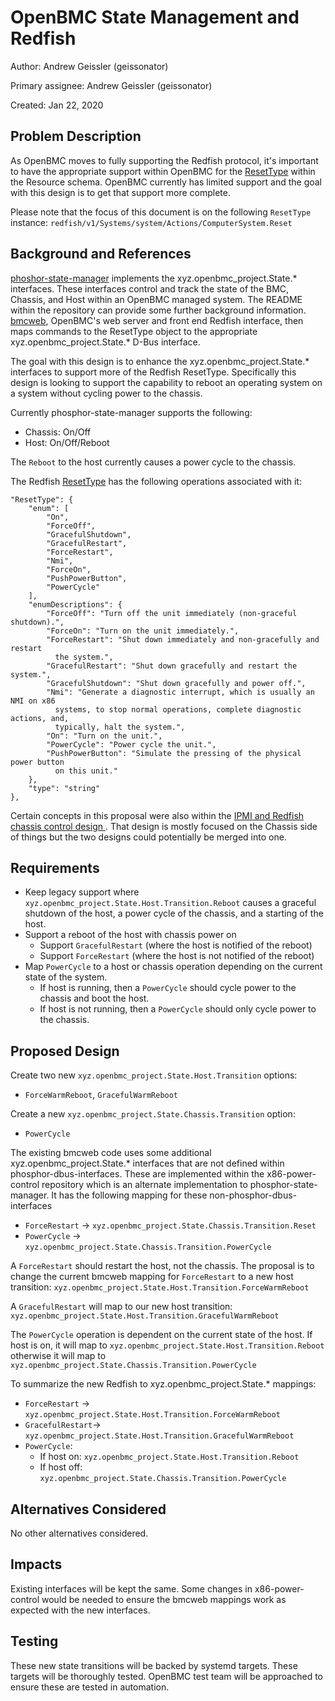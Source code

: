 # OpenBMC State Management and Redfish

Author: Andrew Geissler (geissonator)

Primary assignee: Andrew Geissler (geissonator)

Created: Jan 22, 2020

## Problem Description

As OpenBMC moves to fully supporting the Redfish protocol, it's important to
have the appropriate support within OpenBMC for the [ResetType][1] within the
Resource schema. OpenBMC currently has limited support and the goal with this
design is to get that support more complete.

Please note that the focus of this document is on the following `ResetType`
instance: `redfish/v1/Systems/system/Actions/ComputerSystem.Reset`

## Background and References

[phoshor-state-manager][2] implements the xyz.openbmc_project.State.\*
interfaces. These interfaces control and track the state of the BMC, Chassis,
and Host within an OpenBMC managed system. The README within the repository
can provide some further background information. [bmcweb][3], OpenBMC's web
server and front end Redfish interface, then maps commands to the ResetType
object to the appropriate xyz.openbmc_project.State.* D-Bus interface.

The goal with this design is to enhance the xyz.openbmc_project.State.*
interfaces to support more of the Redfish ResetType. Specifically this design
is looking to support the capability to reboot an operating system on a system
without cycling power to the chassis.

Currently phosphor-state-manager supports the following:
  - Chassis: On/Off
  - Host: On/Off/Reboot

The `Reboot` to the host currently causes a power cycle to the chassis.

The Redfish [ResetType][1] has the following operations associated with it:
```
"ResetType": {
    "enum": [
        "On",
        "ForceOff",
        "GracefulShutdown",
        "GracefulRestart",
        "ForceRestart",
        "Nmi",
        "ForceOn",
        "PushPowerButton",
        "PowerCycle"
    ],
    "enumDescriptions": {
        "ForceOff": "Turn off the unit immediately (non-graceful shutdown).",
        "ForceOn": "Turn on the unit immediately.",
        "ForceRestart": "Shut down immediately and non-gracefully and restart
          the system.",
        "GracefulRestart": "Shut down gracefully and restart the system.",
        "GracefulShutdown": "Shut down gracefully and power off.",
        "Nmi": "Generate a diagnostic interrupt, which is usually an NMI on x86
          systems, to stop normal operations, complete diagnostic actions, and,
          typically, halt the system.",
        "On": "Turn on the unit.",
        "PowerCycle": "Power cycle the unit.",
        "PushPowerButton": "Simulate the pressing of the physical power button
          on this unit."
    },
    "type": "string"
},
```

Certain concepts in this proposal were also within the
[IPMI and Redfish chassis control design ][4]. That design
is mostly focused on the Chassis side of things but the two designs could
potentially be merged into one.

## Requirements

- Keep legacy support where `xyz.openbmc_project.State.Host.Transition.Reboot`
  causes a graceful shutdown of the host, a power cycle of the chassis, and
  a starting of the host.
- Support a reboot of the host with chassis power on
  - Support `GracefulRestart` (where the host is notified of the reboot)
  - Support `ForceRestart` (where the host is not notified of the reboot)
- Map `PowerCycle` to a host or chassis operation depending on the current state
  of the system.
  - If host is running, then a `PowerCycle` should cycle power to the chassis
    and boot the host.
  - If host is not running, then a `PowerCycle` should only cycle power to the
    chassis.

## Proposed Design

Create two new `xyz.openbmc_project.State.Host.Transition` options:
- `ForceWarmReboot`, `GracefulWarmReboot`

Create a new `xyz.openbmc_project.State.Chassis.Transition` option:
- `PowerCycle`

The existing bmcweb code uses some additional xyz.openbmc_project.State.*
interfaces that are not defined within phosphor-dbus-interfaces. These are
implemented within the x86-power-control repository which is an alternate
implementation to phosphor-state-manager. It has the following mapping for
these non-phosphor-dbus-interfaces
- `ForceRestart` -> `xyz.openbmc_project.State.Chassis.Transition.Reset`
- `PowerCycle` -> `xyz.openbmc_project.State.Chassis.Transition.PowerCycle`

A `ForceRestart` should restart the host, not the chassis. The proposal is to
change the current bmcweb mapping for `ForceRestart` to a new host transition:
`xyz.openbmc_project.State.Host.Transition.ForceWarmReboot`

A `GracefulRestart` will map to our new host transition:
`xyz.openbmc_project.State.Host.Transition.GracefulWarmReboot`

The `PowerCycle` operation is dependent on the current state of the host.
If host is on, it will map to `xyz.openbmc_project.State.Host.Transition.Reboot`
otherwise it will map to
`xyz.openbmc_project.State.Chassis.Transition.PowerCycle`

To summarize the new Redfish to xyz.openbmc_project.State.* mappings:
- `ForceRestart` -> `xyz.openbmc_project.State.Host.Transition.ForceWarmReboot`
- `GracefulRestart`-> `xyz.openbmc_project.State.Host.Transition.GracefulWarmReboot`
- `PowerCycle`:
  - If host on: `xyz.openbmc_project.State.Host.Transition.Reboot`
  - If host off: `xyz.openbmc_project.State.Chassis.Transition.PowerCycle`

## Alternatives Considered

No other alternatives considered.

## Impacts

Existing interfaces will be kept the same. Some changes in x86-power-control
would be needed to ensure the bmcweb mappings work as expected with the new
interfaces.

## Testing

These new state transitions will be backed by systemd targets. These targets
will be thoroughly tested. OpenBMC test team will be approached to ensure these
are tested in automation.

[1]: http://redfish.dmtf.org/schemas/v1/Resource.json#/definitions/ResetType
[2]: https://github.com/openbmc/phosphor-state-manager
[3]: https://github.com/openbmc/bmcweb
[4]: https://gerrit.openbmc-project.xyz/c/openbmc/docs/+/22358

